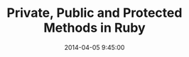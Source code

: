 ---
layout: post
title:  "Private, Public and Protected Methods in Ruby"
date:   2014-04-05 9:45:00
categories: ruby OOP methods 
---